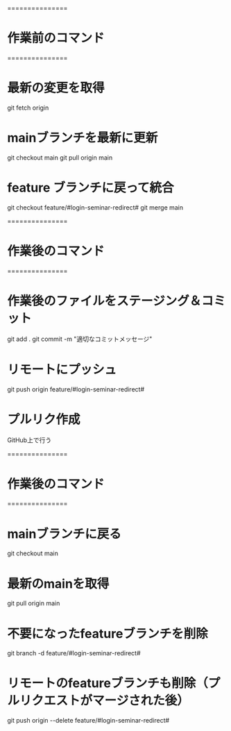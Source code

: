 ===============

# 作業前のコマンド

===============

# 最新の変更を取得

git fetch origin

# mainブランチを最新に更新

git checkout main
git pull origin main

# feature ブランチに戻って統合

git checkout feature/#login-seminar-redirect#
git merge main

===============

# 作業後のコマンド

===============

# 作業後のファイルをステージング＆コミット

git add .
git commit -m "適切なコミットメッセージ"

# リモートにプッシュ

git push origin feature/#login-seminar-redirect#

# プルリク作成

GitHub上で行う

===============

# 作業後のコマンド

===============

# mainブランチに戻る

git checkout main

# 最新のmainを取得

git pull origin main

# 不要になったfeatureブランチを削除

git branch -d feature/#login-seminar-redirect#

# リモートのfeatureブランチも削除（プルリクエストがマージされた後）

git push origin --delete feature/#login-seminar-redirect#
